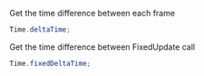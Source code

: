 Get the time difference between each frame
```cs
Time.deltaTime;
```

Get the time difference between FixedUpdate call

```cs
Time.fixedDeltaTime;
```

